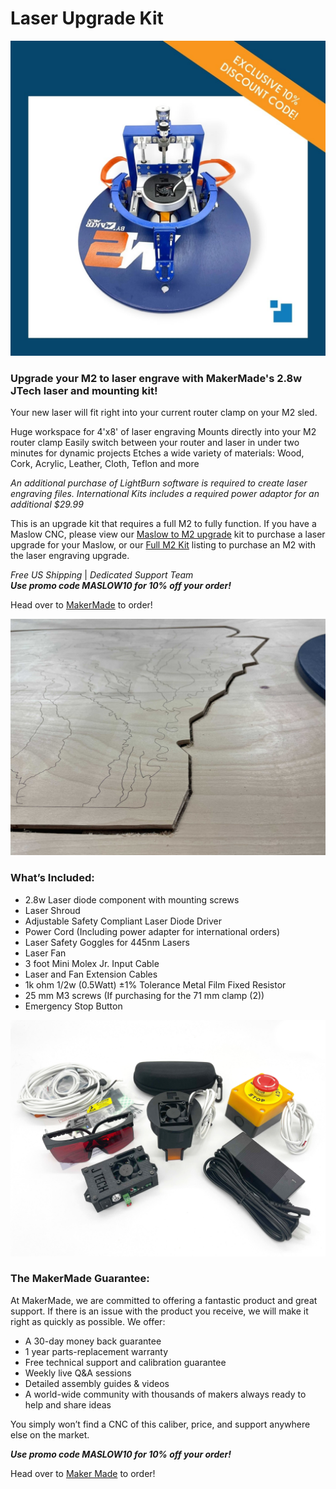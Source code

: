 # Laser Upgrade Kit

![Maslow Original Kit Contents](https://raw.githubusercontent.com/MaslowCommunityGarden/Drive-Chains/Updates-August-2021/Laser_Upgrade.jpg)

### Upgrade your M2 to laser engrave with MakerMade's 2.8w JTech laser and mounting kit!
Your new laser will fit right into your current router clamp on your M2 sled. 

Huge workspace for 4'x8' of laser engraving
Mounts directly into your M2 router clamp
Easily switch between your router and laser in under two minutes for dynamic projects
Etches a wide variety of materials: Wood, Cork, Acrylic, Leather, Cloth, Teflon and more

*An additional purchase of LightBurn software is required to create laser engraving files. International Kits includes a required power adaptor for an additional $29.99*

This is an upgrade kit that requires a full M2 to fully function. If you have a Maslow CNC, please view our [Maslow to M2 upgrade](https://makermade.com/collections/all/products/maslow-to-m2-upgrade-cnc-kit) kit to purchase a laser upgrade for your Maslow, or our [Full M2 Kit](https://makermade.com/collections/all/products/2021-m2-cnc-kit) listing to purchase an M2 with the laser engraving upgrade.

*Free US Shipping* | *Dedicated Support Team*  
***Use promo code MASLOW10 for 10% off your order!***

Head over to [MakerMade](https://makermade.com/collections/all/products/m2-laser-engraving-kit) to order!

![Maslow Original Kit Contents](https://raw.githubusercontent.com/MaslowCommunityGarden/Drive-Chains/Updates-August-2021/Laser_Example.jpg)

### What’s Included: 
* 2.8w Laser diode component with mounting screws
* Laser Shroud 
* Adjustable Safety Compliant Laser Diode Driver
* Power Cord (Including power adapter for international orders)
* Laser Safety Goggles for 445nm Lasers
* Laser Fan
* 3 foot Mini Molex Jr. Input Cable
* Laser and Fan Extension Cables
* 1k ohm 1/2w (0.5Watt) ±1% Tolerance Metal Film Fixed Resistor
* 25 mm M3 screws (If purchasing for the 71 mm clamp (2))
* Emergency Stop Button

![Maslow Original Kit Contents](https://raw.githubusercontent.com/MaslowCommunityGarden/Drive-Chains/Updates-August-2021/LaserKit_Components.jpg)

### The MakerMade Guarantee:

At MakerMade, we are committed to offering a fantastic product and great support. If there is an issue with the product you receive, we will make it right as quickly as possible. We offer:

* A 30-day money back guarantee
* 1 year parts-replacement warranty
* Free technical support and calibration guarantee
* Weekly live Q&A sessions
* Detailed assembly guides & videos
* A world-wide community with thousands of makers always ready to help and share ideas

You simply won’t find a CNC of this caliber, price, and support anywhere else on the market.

***Use promo code MASLOW10 for 10% off your order!***

Head over to [Maker Made](https://makermade.com/collections/all/products/m2-laser-engraving-kit) to order!
